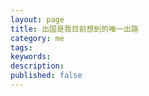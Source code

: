 ```yaml
---
layout: page
title: 出国是我目前想到的唯一出路
category: me
tags:   
keywords:
description:
published: false
---
```












